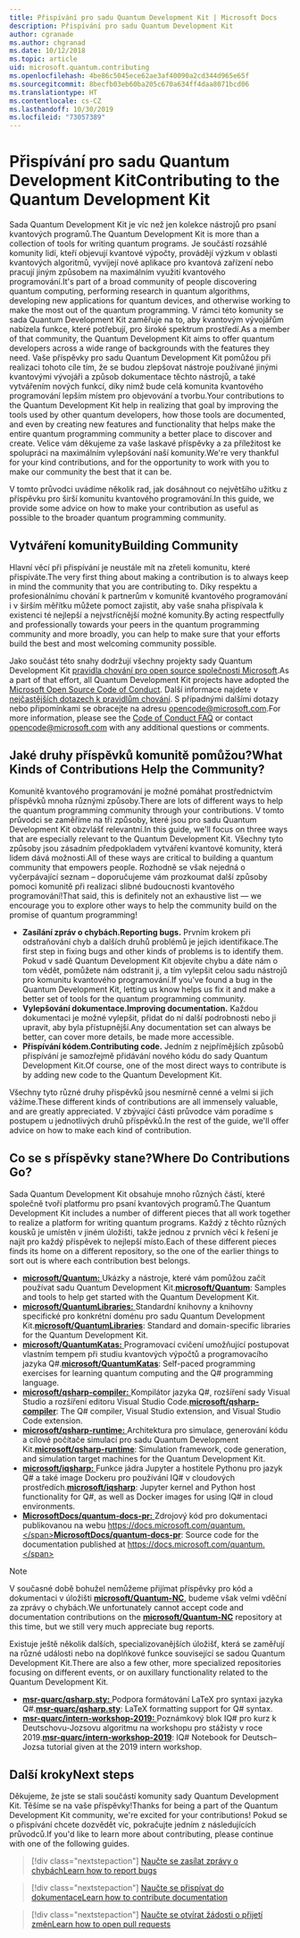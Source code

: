 ```yaml
---
title: Přispívání pro sadu Quantum Development Kit | Microsoft Docs
description: Přispívání pro sadu Quantum Development Kit
author: cgranade
ms.author: chgranad
ms.date: 10/12/2018
ms.topic: article
uid: microsoft.quantum.contributing
ms.openlocfilehash: 4be86c5045ece62ae3af40090a2cd344d965e65f
ms.sourcegitcommit: 8becfb03eb60ba205c670a634ff4daa8071bcd06
ms.translationtype: HT
ms.contentlocale: cs-CZ
ms.lasthandoff: 10/30/2019
ms.locfileid: "73057389"
---
```

# <a name="contributing-to-the-quantum-development-kit"></a><span data-ttu-id="47844-103">Přispívání pro sadu Quantum Development Kit</span><span class="sxs-lookup"><span data-stu-id="47844-103">Contributing to the Quantum Development Kit</span></span> #

<span data-ttu-id="47844-104">Sada Quantum Development Kit je víc než jen kolekce nástrojů pro psaní kvantových programů.</span><span class="sxs-lookup"><span data-stu-id="47844-104">The Quantum Development Kit is more than a collection of tools for writing quantum programs.</span></span>
<span data-ttu-id="47844-105">Je součástí rozsáhlé komunity lidí, kteří objevují kvantové výpočty, provádějí výzkum v oblasti kvantových algoritmů, vyvíjejí nové aplikace pro kvantová zařízení nebo pracují jiným způsobem na maximálním využití kvantového programování.</span><span class="sxs-lookup"><span data-stu-id="47844-105">It's part of a broad community of people discovering quantum computing, performing research in quantum algorithms, developing new applications for quantum devices, and otherwise working to make the most out of the quantum programming.</span></span>
<span data-ttu-id="47844-106">V rámci této komunity se sada Quantum Development Kit zaměřuje na to, aby kvantovým vývojářům nabízela funkce, které potřebují, pro široké spektrum prostředí.</span><span class="sxs-lookup"><span data-stu-id="47844-106">As a member of that community, the Quantum Development Kit aims to offer quantum developers across a wide range of backgrounds with the features they need.</span></span>
<span data-ttu-id="47844-107">Vaše příspěvky pro sadu Quantum Development Kit pomůžou při realizaci tohoto cíle tím, že se budou zlepšovat nástroje používané jinými kvantovými vývojáři a způsob dokumentace těchto nástrojů, a také vytvářením nových funkcí, díky nimž bude celá komunita kvantového programování lepším místem pro objevování a tvorbu.</span><span class="sxs-lookup"><span data-stu-id="47844-107">Your contributions to the Quantum Development Kit help in realizing that goal by improving the tools used by other quantum developers, how those tools are documented, and even by creating new features and functionality that helps make the entire quantum programming community a better place to discover and create.</span></span>
<span data-ttu-id="47844-108">Velice vám děkujeme za vaše laskavé příspěvky a za příležitost ke spolupráci na maximálním vylepšování naší komunity.</span><span class="sxs-lookup"><span data-stu-id="47844-108">We're very thankful for your kind contributions, and for the opportunity to work with you to make our community the best that it can be.</span></span>

<span data-ttu-id="47844-109">V tomto průvodci uvádíme několik rad, jak dosáhnout co největšího užitku z příspěvku pro širší komunitu kvantového programování.</span><span class="sxs-lookup"><span data-stu-id="47844-109">In this guide, we provide some advice on how to make your contribution as useful as possible to the broader quantum programming community.</span></span>

## <a name="building-community"></a><span data-ttu-id="47844-110">Vytváření komunity</span><span class="sxs-lookup"><span data-stu-id="47844-110">Building Community</span></span> ##

<span data-ttu-id="47844-111">Hlavní věcí při přispívání je neustále mít na zřeteli komunitu, které přispíváte.</span><span class="sxs-lookup"><span data-stu-id="47844-111">The very first thing about making a contribution is to always keep in mind the community that you are contributing to.</span></span>
<span data-ttu-id="47844-112">Díky respektu a profesionálnímu chování k partnerům v komunitě kvantového programování i v širším měřítku můžete pomoct zajistit, aby vaše snaha přispívala k existenci té nejlepší a nejvstřícnější možné komunity.</span><span class="sxs-lookup"><span data-stu-id="47844-112">By acting respectfully and professionally towards your peers in the quantum programming community and more broadly, you can help to make sure that your efforts build the best and most welcoming community possible.</span></span>

<span data-ttu-id="47844-113">Jako součást této snahy dodržují všechny projekty sady Quantum Development Kit [pravidla chování pro open source společnosti Microsoft](https://opensource.microsoft.com/codeofconduct/).</span><span class="sxs-lookup"><span data-stu-id="47844-113">As a part of that effort, all Quantum Development Kit projects have adopted the [Microsoft Open Source Code of Conduct](https://opensource.microsoft.com/codeofconduct/).</span></span>
<span data-ttu-id="47844-114">Další informace najdete v [nejčastějších dotazech k pravidlům chování](https://opensource.microsoft.com/codeofconduct/faq/). S případnými dalšími dotazy nebo připomínkami se obracejte na adresu [opencode@microsoft.com](mailto:opencode@microsoft.com).</span><span class="sxs-lookup"><span data-stu-id="47844-114">For more information, please see the [Code of Conduct FAQ](https://opensource.microsoft.com/codeofconduct/faq/) or contact [opencode@microsoft.com](mailto:opencode@microsoft.com) with any additional questions or comments.</span></span>

## <a name="what-kinds-of-contributions-help-the-community"></a><span data-ttu-id="47844-115">Jaké druhy příspěvků komunitě pomůžou?</span><span class="sxs-lookup"><span data-stu-id="47844-115">What Kinds of Contributions Help the Community?</span></span> ##

<span data-ttu-id="47844-116">Komunitě kvantového programování je možné pomáhat prostřednictvím příspěvků mnoha různými způsoby.</span><span class="sxs-lookup"><span data-stu-id="47844-116">There are lots of different ways to help the quantum programming community through your contributions.</span></span>
<span data-ttu-id="47844-117">V tomto průvodci se zaměříme na tři způsoby, které jsou pro sadu Quantum Development Kit obzvlášť relevantní.</span><span class="sxs-lookup"><span data-stu-id="47844-117">In this guide, we'll focus on three ways that are especially relevant to the Quantum Development Kit.</span></span>
<span data-ttu-id="47844-118">Všechny tyto způsoby jsou zásadním předpokladem vytváření kvantové komunity, která lidem dává možnosti.</span><span class="sxs-lookup"><span data-stu-id="47844-118">All of these ways are critical to building a quantum community that empowers people.</span></span>
<span data-ttu-id="47844-119">Rozhodně se však nejedná o vyčerpávající seznam – doporučujeme vám prozkoumat další způsoby pomoci komunitě při realizaci slibné budoucnosti kvantového programování!</span><span class="sxs-lookup"><span data-stu-id="47844-119">That said, this is definitely not an exhaustive list — we encourage you to explore other ways to help the community build on the promise of quantum programming!</span></span>

- <span data-ttu-id="47844-120">**Zasílání zpráv o chybách.**</span><span class="sxs-lookup"><span data-stu-id="47844-120">**Reporting bugs.**</span></span> <span data-ttu-id="47844-121">Prvním krokem při odstraňování chyb a dalších druhů problémů je jejich identifikace.</span><span class="sxs-lookup"><span data-stu-id="47844-121">The first step in fixing bugs and other kinds of problems is to identify them.</span></span> <span data-ttu-id="47844-122">Pokud v sadě Quantum Development Kit objevíte chybu a dáte nám o tom vědět, pomůžete nám odstranit ji, a tím vylepšit celou sadu nástrojů pro komunitu kvantového programování.</span><span class="sxs-lookup"><span data-stu-id="47844-122">If you've found a bug in the Quantum Development Kit, letting us know helps us fix it and make a better set of tools for the quantum programming community.</span></span>
- <span data-ttu-id="47844-123">**Vylepšování dokumentace.**</span><span class="sxs-lookup"><span data-stu-id="47844-123">**Improving documentation.**</span></span> <span data-ttu-id="47844-124">Každou dokumentaci je možné vylepšit, přidat do ní další podrobnosti nebo ji upravit, aby byla přístupnější.</span><span class="sxs-lookup"><span data-stu-id="47844-124">Any documentation set can always be better, can cover more details, be made more accessible.</span></span>
- <span data-ttu-id="47844-125">**Přispívání kódem.**</span><span class="sxs-lookup"><span data-stu-id="47844-125">**Contributing code.**</span></span> <span data-ttu-id="47844-126">Jedním z nejpřímějších způsobů přispívání je samozřejmě přidávání nového kódu do sady Quantum Development Kit.</span><span class="sxs-lookup"><span data-stu-id="47844-126">Of course, one of the most direct ways to contribute is by adding new code to the Quantum Development Kit.</span></span>

<span data-ttu-id="47844-127">Všechny tyto různé druhy příspěvků jsou nesmírně cenné a velmi si jich vážíme.</span><span class="sxs-lookup"><span data-stu-id="47844-127">These different kinds of contributions are all immensely valuable, and are greatly appreciated.</span></span>
<span data-ttu-id="47844-128">V zbývající části průvodce vám poradíme s postupem u jednotlivých druhů příspěvků.</span><span class="sxs-lookup"><span data-stu-id="47844-128">In the rest of the guide, we'll offer advice on how to make each kind of contribution.</span></span>

## <a name="where-do-contributions-go"></a><span data-ttu-id="47844-129">Co se s příspěvky stane?</span><span class="sxs-lookup"><span data-stu-id="47844-129">Where Do Contributions Go?</span></span> ##

<span data-ttu-id="47844-130">Sada Quantum Development Kit obsahuje mnoho různých částí, které společně tvoří platformu pro psaní kvantových programů.</span><span class="sxs-lookup"><span data-stu-id="47844-130">The Quantum Development Kit includes a number of different pieces that all work together to realize a platform for writing quantum programs.</span></span>
<span data-ttu-id="47844-131">Každý z těchto různých kousků je umístěn v jiném úložišti, takže jednou z prvních věcí k řešení je najít pro každý příspěvek to nejlepší místo.</span><span class="sxs-lookup"><span data-stu-id="47844-131">Each of these different pieces finds its home on a different repository, so the one of the earlier things to sort out is where each contribution best belongs.</span></span>

- <span data-ttu-id="47844-132">[**microsoft/Quantum:** ](https://github.com/Microsoft/Quantum) Ukázky a nástroje, které vám pomůžou začít používat sadu Quantum Development Kit.</span><span class="sxs-lookup"><span data-stu-id="47844-132">[**microsoft/Quantum**](https://github.com/Microsoft/Quantum): Samples and tools to help get started with the Quantum Development Kit.</span></span>
- <span data-ttu-id="47844-133">[**microsoft/QuantumLibraries:** ](https://github.com/Microsoft/QuantumLibraries) Standardní knihovny a knihovny specifické pro konkrétní doménu pro sadu Quantum Development Kit.</span><span class="sxs-lookup"><span data-stu-id="47844-133">[**microsoft/QuantumLibraries**](https://github.com/Microsoft/QuantumLibraries): Standard and domain-specific libraries for the Quantum Development Kit.</span></span>
- <span data-ttu-id="47844-134">[**microsoft/QuantumKatas:** ](https://github.com/Microsoft/QuantumKatas) Programovací cvičení umožňující postupovat vlastním tempem při studiu kvantových výpočtů a programovacího jazyka Q#.</span><span class="sxs-lookup"><span data-stu-id="47844-134">[**microsoft/QuantumKatas**](https://github.com/Microsoft/QuantumKatas): Self-paced programming exercises for learning quantum computing and the Q# programming language.</span></span>
- <span data-ttu-id="47844-135">[**microsoft/qsharp-compiler:** ](https://github.com/microsoft/qsharp-compiler) Kompilátor jazyka Q#, rozšíření sady Visual Studio a rozšíření editoru Visual Studio Code.</span><span class="sxs-lookup"><span data-stu-id="47844-135">[**microsoft/qsharp-compiler**](https://github.com/microsoft/qsharp-compiler): The Q# compiler, Visual Studio extension, and Visual Studio Code extension.</span></span>
- <span data-ttu-id="47844-136">[**microsoft/qsharp-runtime:** ](https://github.com/microsoft/qsharp-runtime) Architektura pro simulace, generování kódu a cílové počítače simulací pro sadu Quantum Development Kit.</span><span class="sxs-lookup"><span data-stu-id="47844-136">[**microsoft/qsharp-runtime**](https://github.com/microsoft/qsharp-runtime): Simulation framework, code generation, and simulation target machines for the Quantum Development Kit.</span></span>
- <span data-ttu-id="47844-137">[**microsoft/iqsharp:** ](https://github.com/microsoft/iqsharp) Funkce jádra Jupyter a hostitele Pythonu pro jazyk Q# a také image Dockeru pro používání IQ# v cloudových prostředích.</span><span class="sxs-lookup"><span data-stu-id="47844-137">[**microsoft/iqsharp**](https://github.com/microsoft/iqsharp): Jupyter kernel and Python host functionality for Q#, as well as Docker images for using IQ# in cloud environments.</span></span>
- <span data-ttu-id="47844-138">[**MicrosoftDocs/quantum-docs-pr:** ](https://github.com/MicrosoftDocs/quantum-docs-pr) Zdrojový kód pro dokumentaci publikovanou na webu https://docs.microsoft.com/quantum.</span><span class="sxs-lookup"><span data-stu-id="47844-138">[**MicrosoftDocs/quantum-docs-pr**](https://github.com/MicrosoftDocs/quantum-docs-pr): Source code for the documentation published at https://docs.microsoft.com/quantum.</span></span>

> [!NOTE]
> <span data-ttu-id="47844-139">V současné době bohužel nemůžeme přijímat příspěvky pro kód a dokumentaci v úložišti [**microsoft/Quantum-NC**](https://github.com/microsoft/Quantum-NC), budeme však velmi vděční za zprávy o chybách.</span><span class="sxs-lookup"><span data-stu-id="47844-139">We unfortunately cannot accept code and documentation contributions on the [**microsoft/Quantum-NC**](https://github.com/microsoft/Quantum-NC) repository at this time, but we still very much appreciate bug reports.</span></span>

<span data-ttu-id="47844-140">Existuje ještě několik dalších, specializovanějších úložišť, která se zaměřují na různé události nebo na doplňkové funkce související se sadou Quantum Development Kit.</span><span class="sxs-lookup"><span data-stu-id="47844-140">There are also a few other, more specialized repositories focusing on different events, or on auxillary functionality related to the Quantum Development Kit.</span></span>

- <span data-ttu-id="47844-141">[**msr-quarc/qsharp.sty:** ](https://github.com/msr-quarc/qsharp.sty) Podpora formátování LaTeX pro syntaxi jazyka Q#.</span><span class="sxs-lookup"><span data-stu-id="47844-141">[**msr-quarc/qsharp.sty**](https://github.com/msr-quarc/qsharp.sty): LaTeX formatting support for Q# syntax.</span></span>
- <span data-ttu-id="47844-142">[**msr-quarc/intern-workshop-2019:** ](https://github.com/msr-quarc/intern-workshop-2019) Poznámkový blok IQ# pro kurz k Deutschovu-Jozsovu algoritmu na workshopu pro stážisty v roce 2019.</span><span class="sxs-lookup"><span data-stu-id="47844-142">[**msr-quarc/intern-workshop-2019**](https://github.com/msr-quarc/intern-workshop-2019): IQ# Notebook for Deutsch–Jozsa tutorial given at the 2019 intern workshop.</span></span>

## <a name="next-steps"></a><span data-ttu-id="47844-143">Další kroky</span><span class="sxs-lookup"><span data-stu-id="47844-143">Next steps</span></span> ##

<span data-ttu-id="47844-144">Děkujeme, že jste se stali součástí komunity sady Quantum Development Kit. Těšíme se na vaše příspěvky!</span><span class="sxs-lookup"><span data-stu-id="47844-144">Thanks for being a part of the Quantum Development Kit community, we're excited for your contributions!</span></span>
<span data-ttu-id="47844-145">Pokud se o přispívání chcete dozvědět víc, pokračujte jedním z následujících průvodců.</span><span class="sxs-lookup"><span data-stu-id="47844-145">If you'd like to learn more about contributing, please continue with one of the following guides.</span></span>

> [!div class="nextstepaction"]
> [<span data-ttu-id="47844-146">Naučte se zasílat zprávy o chybách</span><span class="sxs-lookup"><span data-stu-id="47844-146">Learn how to report bugs</span></span>](xref:microsoft.quantum.contributing.reporting)

> [!div class="nextstepaction"]
> [<span data-ttu-id="47844-147">Naučte se přispívat do dokumentace</span><span class="sxs-lookup"><span data-stu-id="47844-147">Learn how to contribute documentation</span></span>](xref:microsoft.quantum.contributing.docs)

> [!div class="nextstepaction"]
> [<span data-ttu-id="47844-148">Naučte se otvírat žádosti o přijetí změn</span><span class="sxs-lookup"><span data-stu-id="47844-148">Learn how to open pull requests</span></span>](xref:microsoft.quantum.contributing.pulls)

